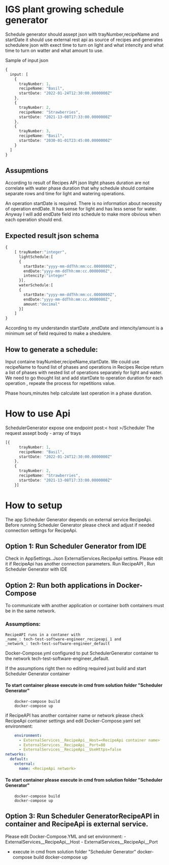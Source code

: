 # IGS plant growing schedule generator
Schedule generator should assept json with trayNumber,recipeName and startDate
it should use external rest api as source of recipes and generates schedulere json with exect time to turn on light and what intencity and what time to turn on watter and what amount to use.


Sample of input json 
```typescript
{
  input: [
    {
      trayNumber: 1,
      recipeName: "Basil",
      startDate: "2022-01-24T12:30:00.0000000Z"
    },
    {
      trayNumber: 2,
      recipeName: "Strawberries",
      startDate: "2021-13-08T17:33:00.0000000Z"
    },
    {
      trayNumber: 3,
      recipeName: "Basil",
      startDate: "2030-01-01T23:45:00.0000000Z"
    }
  ]
}
```
## Assupmtions
According to result of Recipes API json litght phases duration are not correlate with water phase duration 
that why schedule should containe separate rows and time for light and watering operations.

An operation startDate is required. There is no information about necessity of operation endDate. 
It has sense for light and has less sense for water. 
Anyway I will add endDate field into schedule to make more obvious when each operation should end. 

## Expected result json schema
```typescript
{
	[ trayNumber:"integer",
	  lightSchedule:[ 
	  {
		startDate:"yyyy-mm-ddThh:mm:cc.0000000Z",
		endDate:"yyyy-mm-ddThh:mm:cc.0000000Z",
		intencity:"integer"		
	  }],
	  waterSchedule:[ 
	  {
		startDate:"yyyy-mm-ddThh:mm:cc.0000000Z",
		endDate:"yyyy-mm-ddThh:mm:cc.0000000Z",
		amount:"decimal"
	  }]	  
	]
}
```
According to my understandin startDate ,endDate and intencity/amount is a minimum set of field required to make a shedulere.

## How to generate a schedule:
Input containe trayNumber,recipeName,startDate.
We could use recipeName to found list of phases and operations in Recipes
Recipe return a list of phases with nested list of operations separately for light and water.
We need to go thought list and  add startDate to operation duration for each operation , repeate the process for repetitions value.

Phase hours,minutes help calculate last operation in a phase duration.

# How to use Api
SchedulerGenerator expose one endpoint
post:< host >/Scheduler 
The request assept  body - array of trays 

```typescript
[{
      trayNumber: 1,
      recipeName: "Basil",
      startDate: "2022-01-24T12:30:00.0000000Z"
    },
    {
      trayNumber: 2,
      recipeName: "Strawberries",
      startDate: "2021-13-08T17:33:00.0000000Z"
    }]
```

# How to setup
The app Scheduler Generator depends on external service RecipeApi.
Before running Scheduler Generator please check and adjust if needed connection settings for RecipeApi. 


## Option 1: Run Scheduler Generator from IDE 
  Check in AppSettings.<Environment>.Json ExternalServices.RecipeApi settins. Please edit it if RecipeApi has another connection parameters.
  Run RecipeAPI , Run Scheduler Generator with IDE
  
## Option 2: Run both applications in Docker-Compose
  To communicate with another application or container both containers must be in the same network.
### Assumptions: 
	RecipeAPI runs in a contaner with 
	_name_: tech-test-software-engineer_recipeapi_1 and 
	_network_: tech-test-software-engineer_default
  
  Docker-Compose.yml configured to put SchedulerGenerator container to the network tech-test-software-engineer_default. 
  
  If the assumptions right then no editing required just build and start Scheduler Generator container
#### To start container please execute in cmd from solution folder "Scheduler Generator" 
		docker-compose build 
		docker-compose up
  if RecipeAPI has another  container name or network
  please check RecipeApi container settings 
	and edit Docker-Compose.yaml set environment:
	
```yaml
	environment:
      - ExternalServices__RecipeApi__Host=<RecipeApi container name>
      - ExternalServices__RecipeApi__Port=80
      - ExternalServices__RecipeApi__UseHttps=false
networks:
  default:
    external:
      name: <RecipeApi network>
```

#### To start container please execute in cmd from solution folder "Scheduler Generator" 
		docker-compose build 
		docker-compose up
		
		
## Option 3: Run Scheduler GeneratorRecipeAPI in container and RecipeApi is external service.
  Please edit Docker-Compose.YML and set 
  environment:
      - ExternalServices__RecipeApi__Host
	  - ExternalServices__RecipeApi__Port
	  
* execute in cmd from solution folder "Scheduler Generator" 
		docker-compose build 
		docker-compose up


  